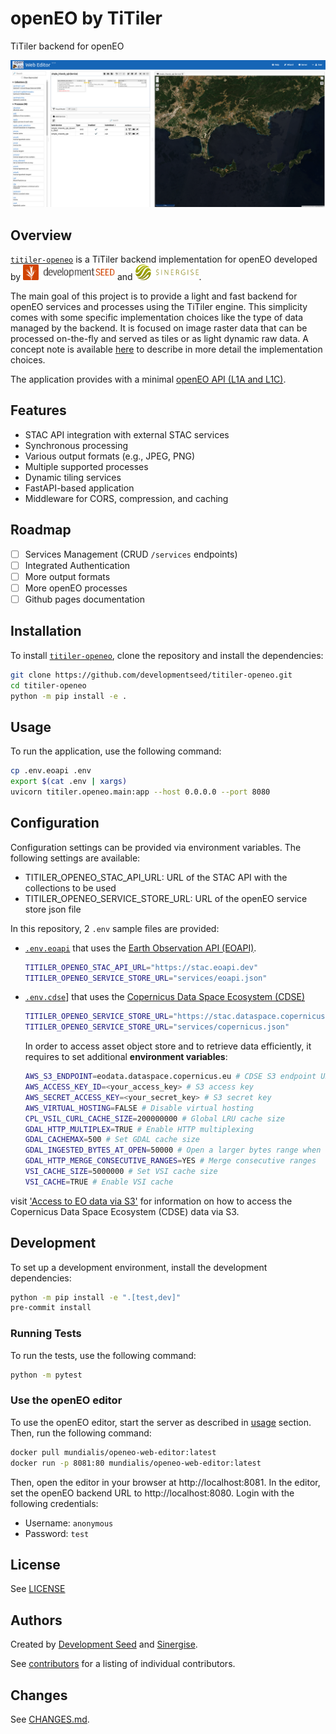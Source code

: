 # openEO by TiTiler

TiTiler backend for openEO

![alt text](image.png)

## Overview

[`titiler-openeo`](titiler/openeo/main.py ) is a TiTiler backend implementation for openEO developed by <a href="https://developmentseed.org/"><img alt="Development Seed" src="docs/src/img/ds-logo-hor.svg" height="25px"></a> and <a href="https://www.sinergise.com/"><img alt="Sinergise" src="docs/src/img/sinergise-logo.png" height="25px"></a>.

The main goal of this project is to provide a light and fast backend for openEO services and processes using the TiTiler engine.
This simplicity comes with some specific implementation choices like the type of data managed by the backend.
It is focused on image raster data that can be processed on-the-fly and served as tiles or as light dynamic raw data.
A concept note is available [here](docs/src/concepts.md) to describe in more detail the implementation choices.

The application provides with a minimal [openEO API (L1A and L1C)](https://openeo.org/documentation/1.0/developers/profiles/api.html#api-profiles).

## Features

- STAC API integration with external STAC services
- Synchronous processing
- Various output formats (e.g., JPEG, PNG)
- Multiple supported processes
- Dynamic tiling services
- FastAPI-based application
- Middleware for CORS, compression, and caching

## Roadmap

- [ ] Services Management (CRUD `/services` endpoints)
- [ ] Integrated Authentication
- [ ] More output formats
- [ ] More openEO processes
- [ ] Github pages documentation

## Installation

To install [`titiler-openeo`](titiler/openeo/main.py ), clone the repository and install the dependencies:

```bash
git clone https://github.com/developmentseed/titiler-openeo.git
cd titiler-openeo
python -m pip install -e .
```

## Usage

To run the application, use the following command:

```bash
cp .env.eoapi .env
export $(cat .env | xargs)
uvicorn titiler.openeo.main:app --host 0.0.0.0 --port 8080
```

## Configuration

Configuration settings can be provided via environment variables. The following settings are available:

- TITILER_OPENEO_STAC_API_URL: URL of the STAC API with the collections to be used
- TITILER_OPENEO_SERVICE_STORE_URL: URL of the openEO service store json file

In this repository, 2 `.env` sample files are provided:

- [`.env.eoapi`](.env.eopi) that uses the [Earth Observation API (EOAPI)](https://earth-observation-api.github.io/api/).

  ```bash
  TITILER_OPENEO_STAC_API_URL="https://stac.eoapi.dev"
  TITILER_OPENEO_SERVICE_STORE_URL="services/eoapi.json"
  ```

- [`.env.cdse`](.env.cdse)] that uses the [Copernicus Data Space Ecosystem (CDSE)](https://dataspace.copernicus.eu/)

  ```bash
  TITILER_OPENEO_SERVICE_STORE_URL="https://stac.dataspace.copernicus.eu/v1"
  TITILER_OPENEO_SERVICE_STORE_URL="services/copernicus.json"
  ```

  In order to access asset object store and to retrieve data efficiently, it requires to set additional **environment variables**:

  ```bash
  AWS_S3_ENDPOINT=eodata.dataspace.copernicus.eu # CDSE S3 endpoint URL
  AWS_ACCESS_KEY_ID=<your_access_key> # S3 access key
  AWS_SECRET_ACCESS_KEY=<your_secret_key> # S3 secret key
  AWS_VIRTUAL_HOSTING=FALSE # Disable virtual hosting
  CPL_VSIL_CURL_CACHE_SIZE=200000000 # Global LRU cache size
  GDAL_HTTP_MULTIPLEX=TRUE # Enable HTTP multiplexing
  GDAL_CACHEMAX=500 # Set GDAL cache size
  GDAL_INGESTED_BYTES_AT_OPEN=50000 # Open a larger bytes range when reading
  GDAL_HTTP_MERGE_CONSECUTIVE_RANGES=YES # Merge consecutive ranges
  VSI_CACHE_SIZE=5000000 # Set VSI cache size
  VSI_CACHE=TRUE # Enable VSI cache
  ```

visit ['Access to EO data via S3'](https://documentation.dataspace.copernicus.eu/APIs/S3.html) for information on how to access the Copernicus Data Space Ecosystem (CDSE) data via S3.

## Development

To set up a development environment, install the development dependencies:

```bash
python -m pip install -e ".[test,dev]"
pre-commit install
```

### Running Tests

To run the tests, use the following command:

```bash
python -m pytest
```

### Use the openEO editor

To use the openEO editor, start the server as described in [usage](#usage) section.
Then, run the following command:

```bash
docker pull mundialis/openeo-web-editor:latest
docker run -p 8081:80 mundialis/openeo-web-editor:latest
```

Then, open the editor in your browser at http://localhost:8081.
In the editor, set the openEO backend URL to http://localhost:8080.
Login with the following credentials:

- Username: `anonymous`
- Password: `test`

## License

See [LICENSE](https://github.com/developmentseed/titiler-open/blob/main/LICENSE)

## Authors

Created by [Development Seed](<http://developmentseed.org>) and [Sinergise](https://www.sinergise.com/).

See [contributors](https://github.com/developmentseed/titiler-openeo/graphs/contributors) for a listing of individual contributors.

## Changes

See [CHANGES.md](https://github.com/developmentseed/titiler-openeo/blob/main/CHANGES.md).
